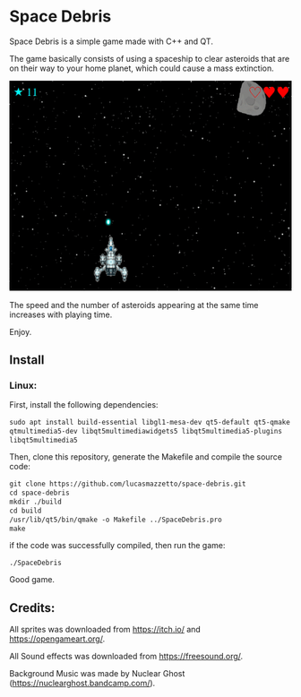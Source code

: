 # Space Debris

Space Debris is a simple game made with C++ and QT.

The game basically consists of using a spaceship to clear asteroids that are on their way to your home planet, which could cause a mass extinction.

![Alt text](https://github.com/lucasmazz/space-debris/blob/master/images/space-debris.gif?raw=true)

The speed and the number of asteroids appearing at the same time increases with playing time. 

Enjoy.

## Install

### Linux:

First, install the following dependencies:

```
sudo apt install build-essential libgl1-mesa-dev qt5-default qt5-qmake qtmultimedia5-dev libqt5multimediawidgets5 libqt5multimedia5-plugins libqt5multimedia5
```

Then, clone this repository, generate the Makefile and compile the source code: 

```
git clone https://github.com/lucasmazzetto/space-debris.git
cd space-debris
mkdir ./build
cd build
/usr/lib/qt5/bin/qmake -o Makefile ../SpaceDebris.pro
make
```

if the code was successfully compiled, then run the game:

```
./SpaceDebris
```

Good game.

## Credits:

All sprites was downloaded from https://itch.io/ and https://opengameart.org/.

All Sound effects was downloaded from https://freesound.org/.

Background Music was made by Nuclear Ghost (https://nuclearghost.bandcamp.com/).